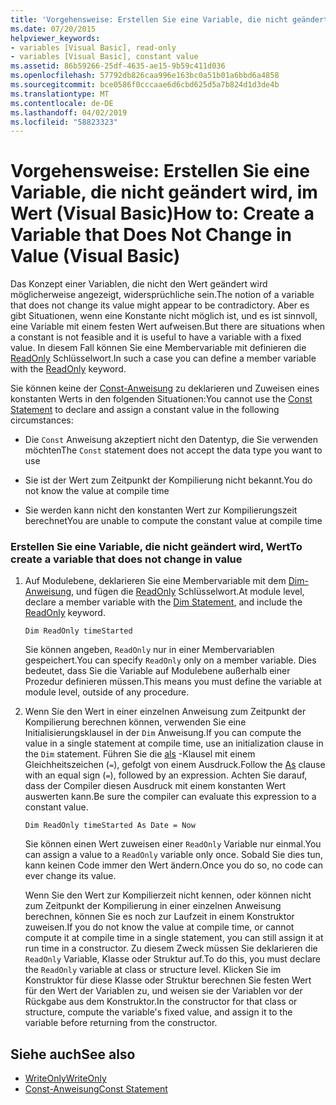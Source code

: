 ```yaml
---
title: 'Vorgehensweise: Erstellen Sie eine Variable, die nicht geändert wird, im Wert (Visual Basic)'
ms.date: 07/20/2015
helpviewer_keywords:
- variables [Visual Basic], read-only
- variables [Visual Basic], constant value
ms.assetid: 86b59266-25df-4635-ae15-9b59c411d036
ms.openlocfilehash: 57792db826caa996e163bc0a51b01a6bbd6a4858
ms.sourcegitcommit: bce0586f0cccaae6d6cbd625d5a7b824d1d3de4b
ms.translationtype: MT
ms.contentlocale: de-DE
ms.lasthandoff: 04/02/2019
ms.locfileid: "58823323"
---
```

# <a name="how-to-create-a-variable-that-does-not-change-in-value-visual-basic"></a><span data-ttu-id="5c94e-102">Vorgehensweise: Erstellen Sie eine Variable, die nicht geändert wird, im Wert (Visual Basic)</span><span class="sxs-lookup"><span data-stu-id="5c94e-102">How to: Create a Variable that Does Not Change in Value (Visual Basic)</span></span>
<span data-ttu-id="5c94e-103">Das Konzept einer Variablen, die nicht den Wert geändert wird möglicherweise angezeigt, widersprüchliche sein.</span><span class="sxs-lookup"><span data-stu-id="5c94e-103">The notion of a variable that does not change its value might appear to be contradictory.</span></span> <span data-ttu-id="5c94e-104">Aber es gibt Situationen, wenn eine Konstante nicht möglich ist, und es ist sinnvoll, eine Variable mit einem festen Wert aufweisen.</span><span class="sxs-lookup"><span data-stu-id="5c94e-104">But there are situations when a constant is not feasible and it is useful to have a variable with a fixed value.</span></span> <span data-ttu-id="5c94e-105">In diesem Fall können Sie eine Membervariable mit definieren die [ReadOnly](../../../../visual-basic/language-reference/modifiers/readonly.md) Schlüsselwort.</span><span class="sxs-lookup"><span data-stu-id="5c94e-105">In such a case you can define a member variable with the [ReadOnly](../../../../visual-basic/language-reference/modifiers/readonly.md) keyword.</span></span>  
  
 <span data-ttu-id="5c94e-106">Sie können keine der [Const-Anweisung](../../../../visual-basic/language-reference/statements/const-statement.md) zu deklarieren und Zuweisen eines konstanten Werts in den folgenden Situationen:</span><span class="sxs-lookup"><span data-stu-id="5c94e-106">You cannot use the [Const Statement](../../../../visual-basic/language-reference/statements/const-statement.md) to declare and assign a constant value in the following circumstances:</span></span>  
  
-   <span data-ttu-id="5c94e-107">Die `Const` Anweisung akzeptiert nicht den Datentyp, die Sie verwenden möchten</span><span class="sxs-lookup"><span data-stu-id="5c94e-107">The `Const` statement does not accept the data type you want to use</span></span>  
  
-   <span data-ttu-id="5c94e-108">Sie ist der Wert zum Zeitpunkt der Kompilierung nicht bekannt.</span><span class="sxs-lookup"><span data-stu-id="5c94e-108">You do not know the value at compile time</span></span>  
  
-   <span data-ttu-id="5c94e-109">Sie werden kann nicht den konstanten Wert zur Kompilierungszeit berechnet</span><span class="sxs-lookup"><span data-stu-id="5c94e-109">You are unable to compute the constant value at compile time</span></span>  
  
### <a name="to-create-a-variable-that-does-not-change-in-value"></a><span data-ttu-id="5c94e-110">Erstellen Sie eine Variable, die nicht geändert wird, Wert</span><span class="sxs-lookup"><span data-stu-id="5c94e-110">To create a variable that does not change in value</span></span>  
  
1.  <span data-ttu-id="5c94e-111">Auf Modulebene, deklarieren Sie eine Membervariable mit dem [Dim-Anweisung](../../../../visual-basic/language-reference/statements/dim-statement.md), und fügen die [ReadOnly](../../../../visual-basic/language-reference/modifiers/readonly.md) Schlüsselwort.</span><span class="sxs-lookup"><span data-stu-id="5c94e-111">At module level, declare a member variable with the [Dim Statement](../../../../visual-basic/language-reference/statements/dim-statement.md), and include the [ReadOnly](../../../../visual-basic/language-reference/modifiers/readonly.md) keyword.</span></span>  
  
    ```  
    Dim ReadOnly timeStarted  
    ```  
  
     <span data-ttu-id="5c94e-112">Sie können angeben, `ReadOnly` nur in einer Membervariablen gespeichert.</span><span class="sxs-lookup"><span data-stu-id="5c94e-112">You can specify `ReadOnly` only on a member variable.</span></span> <span data-ttu-id="5c94e-113">Dies bedeutet, dass Sie die Variable auf Modulebene außerhalb einer Prozedur definieren müssen.</span><span class="sxs-lookup"><span data-stu-id="5c94e-113">This means you must define the variable at module level, outside of any procedure.</span></span>  
  
2.  <span data-ttu-id="5c94e-114">Wenn Sie den Wert in einer einzelnen Anweisung zum Zeitpunkt der Kompilierung berechnen können, verwenden Sie eine Initialisierungsklausel in der `Dim` Anweisung.</span><span class="sxs-lookup"><span data-stu-id="5c94e-114">If you can compute the value in a single statement at compile time, use an initialization clause in the `Dim` statement.</span></span> <span data-ttu-id="5c94e-115">Führen Sie die [als](../../../../visual-basic/language-reference/statements/as-clause.md) -Klausel mit einem Gleichheitszeichen (`=`), gefolgt von einem Ausdruck.</span><span class="sxs-lookup"><span data-stu-id="5c94e-115">Follow the [As](../../../../visual-basic/language-reference/statements/as-clause.md) clause with an equal sign (`=`), followed by an expression.</span></span> <span data-ttu-id="5c94e-116">Achten Sie darauf, dass der Compiler diesen Ausdruck mit einem konstanten Wert auswerten kann.</span><span class="sxs-lookup"><span data-stu-id="5c94e-116">Be sure the compiler can evaluate this expression to a constant value.</span></span>  
  
    ```  
    Dim ReadOnly timeStarted As Date = Now  
    ```  
  
     <span data-ttu-id="5c94e-117">Sie können einen Wert zuweisen einer `ReadOnly` Variable nur einmal.</span><span class="sxs-lookup"><span data-stu-id="5c94e-117">You can assign a value to a `ReadOnly` variable only once.</span></span> <span data-ttu-id="5c94e-118">Sobald Sie dies tun, kann keinen Code immer den Wert ändern.</span><span class="sxs-lookup"><span data-stu-id="5c94e-118">Once you do so, no code can ever change its value.</span></span>  
  
     <span data-ttu-id="5c94e-119">Wenn Sie den Wert zur Kompilierzeit nicht kennen, oder können nicht zum Zeitpunkt der Kompilierung in einer einzelnen Anweisung berechnen, können Sie es noch zur Laufzeit in einem Konstruktor zuweisen.</span><span class="sxs-lookup"><span data-stu-id="5c94e-119">If you do not know the value at compile time, or cannot compute it at compile time in a single statement, you can still assign it at run time in a constructor.</span></span> <span data-ttu-id="5c94e-120">Zu diesem Zweck müssen Sie deklarieren die `ReadOnly` Variable, Klasse oder Struktur auf.</span><span class="sxs-lookup"><span data-stu-id="5c94e-120">To do this, you must declare the `ReadOnly` variable at class or structure level.</span></span> <span data-ttu-id="5c94e-121">Klicken Sie im Konstruktor für diese Klasse oder Struktur berechnen Sie festen Wert für den Wert der Variablen zu, und weisen sie der Variablen vor der Rückgabe aus dem Konstruktor.</span><span class="sxs-lookup"><span data-stu-id="5c94e-121">In the constructor for that class or structure, compute the variable's fixed value, and assign it to the variable before returning from the constructor.</span></span>  
  
## <a name="see-also"></a><span data-ttu-id="5c94e-122">Siehe auch</span><span class="sxs-lookup"><span data-stu-id="5c94e-122">See also</span></span>

- [<span data-ttu-id="5c94e-123">WriteOnly</span><span class="sxs-lookup"><span data-stu-id="5c94e-123">WriteOnly</span></span>](../../../../visual-basic/language-reference/modifiers/writeonly.md)
- [<span data-ttu-id="5c94e-124">Const-Anweisung</span><span class="sxs-lookup"><span data-stu-id="5c94e-124">Const Statement</span></span>](../../../../visual-basic/language-reference/statements/const-statement.md)
